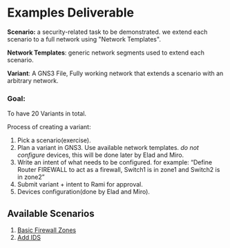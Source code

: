 # Examples Deliverable
**Scenario:** a security-related task to be demonstrated. we extend each scenario to a full network using "Network Templates".

**Network Templates**: generic network segments used to extend each scenario.

**Variant**: A GNS3 File, Fully working network that extends a scenario with an arbitrary network.

### Goal:
To have 20 Variants in total.

Process of creating a variant:
1. Pick a scenario(exercise).
2. Plan a variant in GNS3. Use available network templates. *do not configure* devices, this will be done later by Elad and Miro.
3. Write an intent of what needs to be configured. for example: “Define Router FIREWALL to act as a firewall, Switch1 is in zone1 and Switch2 is in zone2”
4. Submit variant + intent to Rami for approval.
5. Devices configuration(done by Elad and Miro).

## Available Scenarios
1. [Basic Firewall Zones](https://gns3vault.com/security/basic-zone-based-firewall)
2. [Add IDS](https://gns3vault.com/security/ip-traffic-export)
